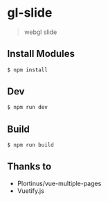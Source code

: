 # gl-slide

> webgl slide

## Install Modules

``` bash
$ npm install
```

## Dev

``` bash
$ npm run dev
```

## Build

``` bash
$ npm run build
```

## Thanks to

- Plortinus/vue-multiple-pages
- Vuetify.js